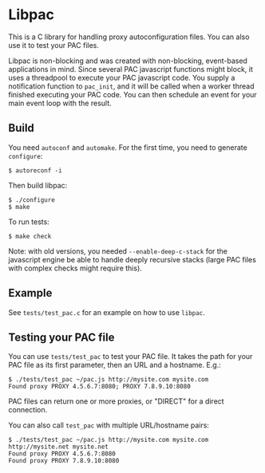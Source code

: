 Libpac
======

This is a C library for handling proxy autoconfiguration files. You can also use it to test your PAC files.

Libpac is non-blocking and was created with non-blocking, event-based applications in mind. Since several PAC javascript functions might block, it uses a threadpool to execute your PAC javascript code. You supply a notification function to `pac_init`, and it will be called when a worker thread finished executing your PAC code. You can then schedule an event for your main event loop with the result.

Build
-----

You need `autoconf` and `automake`. For the first time, you need to generate `configure`:

    $ autoreconf -i

Then build libpac:

    $ ./configure
    $ make

To run tests:

    $ make check

Note: with old versions, you needed `--enable-deep-c-stack` for the javascript engine be able to handle deeply recursive stacks (large PAC files with complex checks might require this).

Example
-------

See `tests/test_pac.c` for an example on how to use `libpac`.

Testing your PAC file
---------------------

You can use `tests/test_pac` to test your PAC file. It takes the path for your PAC file as its first parameter, then an URL and a hostname. E.g.:

    $ ./tests/test_pac ~/pac.js http://mysite.com mysite.com
    Found proxy PROXY 4.5.6.7:8080; PROXY 7.8.9.10:8080

PAC files can return one or more proxies, or "DIRECT" for a direct connection.

You can also call `test_pac` with multiple URL/hostname pairs:

    $ ./tests/test_pac ~/pac.js http://mysite.com mysite.com http://mysite.net mysite.net
    Found proxy PROXY 4.5.6.7:8080
    Found proxy PROXY 7.8.9.10:8080
